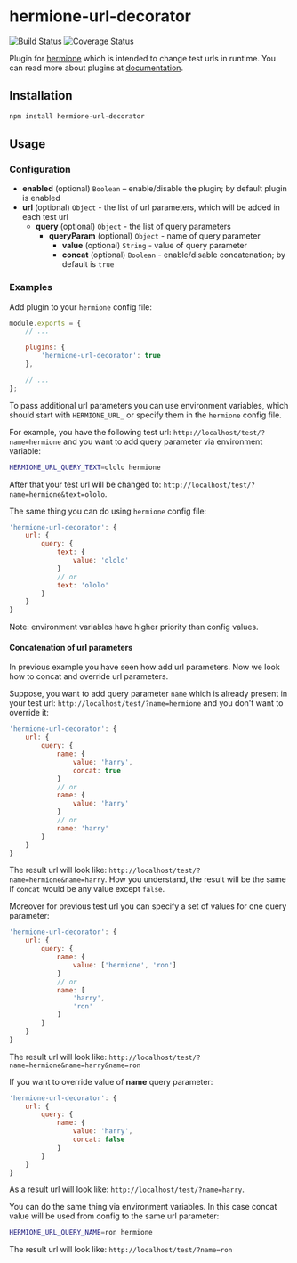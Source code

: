# hermione-url-decorator

[![Build Status](https://travis-ci.org/gemini-testing/hermione-url-decorator.svg?branch=master)](https://travis-ci.org/gemini-testing/hermione-url-decorator)
[![Coverage Status](https://img.shields.io/coveralls/gemini-testing/hermione-url-decorator.svg?style=flat)](https://coveralls.io/r/gemini-testing/hermione-url-decorator?branch=master)

Plugin for [hermione](https://github.com/gemini-testing/hermione) which is intended to change test urls in runtime. You can read more about plugins at [documentation](https://github.com/gemini-testing/hermione#plugins).

## Installation

```bash
npm install hermione-url-decorator
```

## Usage

### Configuration

* **enabled** (optional) `Boolean` – enable/disable the plugin; by default plugin is enabled
* **url** (optional) `Object` - the list of url parameters, which will be added in each test url
    * **query** (optional) `Object` - the list of query parameters
        * **queryParam** (optional) `Object` - name of query parameter
            * **value** (optional) `String` - value of query parameter
            * **concat** (optional) `Boolean` - enable/disable concatenation; by default is `true`

### Examples

Add plugin to your `hermione` config file:

```js
module.exports = {
    // ...

    plugins: {
        'hermione-url-decorator': true
    },

    // ...
};
```

To pass additional url parameters you can use environment variables,
which should start with `HERMIONE_URL_` or specify them in the `hermione` config file.

For example, you have the following test url: `http://localhost/test/?name=hermione` and
you want to add query parameter via environment variable:

```bash
HERMIONE_URL_QUERY_TEXT=ololo hermione
```

After that your test url will be changed to: `http://localhost/test/?name=hermione&text=ololo`.

The same thing you can do using `hermione` config file:

```js
'hermione-url-decorator': {
    url: {
        query: {
            text: {
                value: 'ololo'
            }
            // or
            text: 'ololo'
        }
    }
}
```

Note: environment variables have higher priority than config values.

#### Concatenation of url parameters

In previous example you have seen how add url parameters. Now we look how to concat and override url parameters.

Suppose, you want to add query parameter `name` which is already present in your test url: `http://localhost/test/?name=hermione` and you don't want to override it:

```js
'hermione-url-decorator': {
    url: {
        query: {
            name: {
                value: 'harry',
                concat: true
            }
            // or
            name: {
                value: 'harry'
            }
            // or
            name: 'harry'
        }
    }
}
```

The result url will look like: `http://localhost/test/?name=hermione&name=harry`. How you understand, the result will be the same if `concat` would be any value except `false`.

Moreover for previous test url you can specify a set of values for one query parameter:

```js
'hermione-url-decorator': {
    url: {
        query: {
            name: {
                value: ['hermione', 'ron']
            }
            // or
            name: [
                'harry',
                'ron'
            ]
        }
    }
}
```

The result url will look like: `http://localhost/test/?name=hermione&name=harry&name=ron`

If you want to override value of **name** query parameter:

```js
'hermione-url-decorator': {
    url: {
        query: {
            name: {
                value: 'harry',
                concat: false
            }
        }
    }
}
```

As a result url will look like: `http://localhost/test/?name=harry`.

You can do the same thing via environment variables. In this case concat value will be used from config to the same url parameter:

```bash
HERMIONE_URL_QUERY_NAME=ron hermione
```

The result url will look like: `http://localhost/test/?name=ron`
